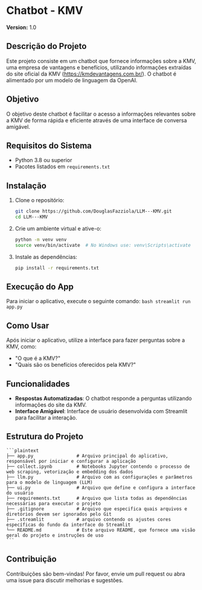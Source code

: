 # Chatbot - KMV
**Version:** 1.0

## Descrição do Projeto
Este projeto consiste em um chatbot que fornece informações sobre a KMV, uma empresa de vantagens e benefícios, utilizando informações extraídas do site oficial da KMV (https://kmdevantagens.com.br/). O chatbot é alimentado por um modelo de linguagem da OpenAI.

## Objetivo
O objetivo deste chatbot é facilitar o acesso a informações relevantes sobre a KMV de forma rápida e eficiente através de uma interface de conversa amigável.

## Requisitos do Sistema
- Python 3.8 ou superior
- Pacotes listados em `requirements.txt`

## Instalação
1. Clone o repositório:
   ```bash
   git clone https://github.com/DouglasFazziola/LLM---KMV.git
   cd LLM---KMV
   ```

2. Crie um ambiente virtual e ative-o:
    ```bash
    python -m venv venv
    source venv/bin/activate  # No Windows use: venv\Scripts\activate
    ```

3. Instale as dependências:
    ```bash
    pip install -r requirements.txt
    ```

## Execução do App
Para iniciar o aplicativo, execute o seguinte comando:
    ```bash
    streamlit run app.py
    ```

## Como Usar
Após iniciar o aplicativo, utilize a interface para fazer perguntas sobre a KMV, como:
- "O que é a KMV?"
- "Quais são os benefícios oferecidos pela KMV?"

## Funcionalidades
- **Respostas Automatizadas**: O chatbot responde a perguntas utilizando informações do site da KMV.
- **Interface Amigável**: Interface de usuário desenvolvida com Streamlit para facilitar a interação.

## Estrutura do Projeto
    ```plaintext
    ├── app.py                # Arquivo principal do aplicativo, responsável por iniciar e configurar a aplicação
    ├── collect.ipynb         # Notebooks Jupyter contendo o processo de web scraping, vetorização e embedding dos dados
    ├── llm.py                # Arquivo com as configurações e parâmetros para o modelo de linguagem (LLM)
    ├── ui.py                 # Arquivo que define e configura a interface do usuário
    ├── requirements.txt      # Arquivo que lista todas as dependências necessárias para executar o projeto
    ├── .gitignore            # Arquivo que especifica quais arquivos e diretórios devem ser ignorados pelo Git
    ├── .streamlit            # arquivo contendo os ajustes cores específicas do fundo da interface do Streamlit
    └── README.md             # Este arquivo README, que fornece uma visão geral do projeto e instruções de uso
    ```

## Contribuição
Contribuições são bem-vindas! Por favor, envie um pull request ou abra uma issue para discutir melhorias e sugestões.